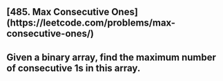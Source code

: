 <h2>[485. Max Consecutive Ones](https://leetcode.com/problems/max-consecutive-ones/)<h2>

Given a binary array, find the maximum number of consecutive 1s in this array.